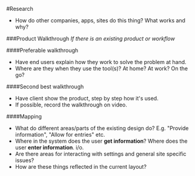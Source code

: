 #Research

* How do other companies, apps, sites do this thing? What works and why?

###Product Walkthrough 
*If there is an existing product or workflow*

####Preferable walkthrough
* Have end users explain how they work to solve the problem at hand.
* Where are they when they use the tool(s)? At home? At work? On the go?

####Second best walkthrough
* Have client show the product, step by step how it's used.
* If possible, record the walkthrough on video.

####Mapping
* What do different areas/parts of the existing design do? E.g. "Provide information", "Allow for entries" etc.
* Where in the system does the user **get information**? Where does the user **enter information**. i/o.
* Are there areas for interacting with settings and general site specific issues?
* How are these things reflected in the current layout?
